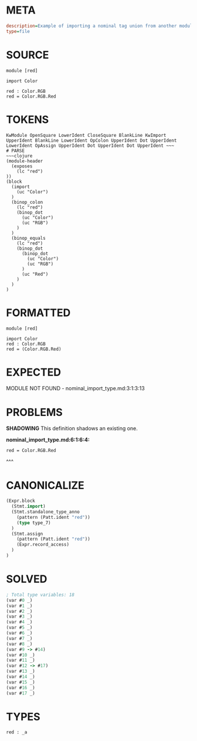 # META
~~~ini
description=Example of importing a nominal tag union from another module
type=file
~~~
# SOURCE
~~~roc
module [red]

import Color

red : Color.RGB
red = Color.RGB.Red
~~~
# TOKENS
~~~text
KwModule OpenSquare LowerIdent CloseSquare BlankLine KwImport UpperIdent BlankLine LowerIdent OpColon UpperIdent Dot UpperIdent LowerIdent OpAssign UpperIdent Dot UpperIdent Dot UpperIdent ~~~
# PARSE
~~~clojure
(module-header
  (exposes
    (lc "red")
))
(block
  (import
    (uc "Color")
  )
  (binop_colon
    (lc "red")
    (binop_dot
      (uc "Color")
      (uc "RGB")
    )
  )
  (binop_equals
    (lc "red")
    (binop_dot
      (binop_dot
        (uc "Color")
        (uc "RGB")
      )
      (uc "Red")
    )
  )
)
~~~
# FORMATTED
~~~roc
module [red]

import Color
red : Color.RGB
red = (Color.RGB.Red)
~~~
# EXPECTED
MODULE NOT FOUND - nominal_import_type.md:3:1:3:13
# PROBLEMS
**SHADOWING**
This definition shadows an existing one.

**nominal_import_type.md:6:1:6:4:**
```roc
red = Color.RGB.Red
```
^^^


# CANONICALIZE
~~~clojure
(Expr.block
  (Stmt.import)
  (Stmt.standalone_type_anno
    (pattern (Patt.ident "red"))
    (type type_7)
  )
  (Stmt.assign
    (pattern (Patt.ident "red"))
    (Expr.record_access)
  )
)
~~~
# SOLVED
~~~clojure
; Total type variables: 18
(var #0 _)
(var #1 _)
(var #2 _)
(var #3 _)
(var #4 _)
(var #5 _)
(var #6 _)
(var #7 _)
(var #8 _)
(var #9 -> #14)
(var #10 _)
(var #11 _)
(var #12 -> #17)
(var #13 _)
(var #14 _)
(var #15 _)
(var #16 _)
(var #17 _)
~~~
# TYPES
~~~roc
red : _a
~~~
